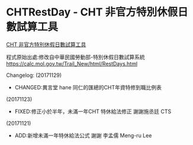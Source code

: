 # CHTRestDay - CHT 非官方特別休假日數試算工具

[CHT 非官方特別休假日數試算工具](https://cfwang0206.github.io/CHTRestDay/index.html)

程式原始出處:修改自中華民國勞動部-特別休假日數試算系統
https://calc.mol.gov.tw/Trail_New/html/RestDays.html



Changelog:
(20171129)
 - CHANGED:異言堂 hane 同仁的匯總的CHT年資特修到職比例表

(20171123)
- FIXED:修正小於半年，未滿一年CHT 特休給法修正  謝謝施丞廷  CTS

(20171121)
- ADD:新增未滿一年特休給法公式 謝謝 李孟儒 Meng-ru Lee

